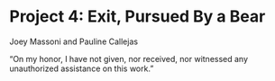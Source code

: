 # Project 4: Exit, Pursued By a Bear

Joey Massoni and Pauline Callejas

“On my honor, I have not given, nor received, nor witnessed any unauthorized assistance on this work.”
